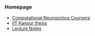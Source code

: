 ### Homepage

* [Computational Neuroscince Coursera](computational_neuroscience_models/README.md)
* [IIT Kanpur thesis](iitk_thesis/fmri_classification/)
* [Lecture Notes](lecture_notes/Neuroscience.md)
